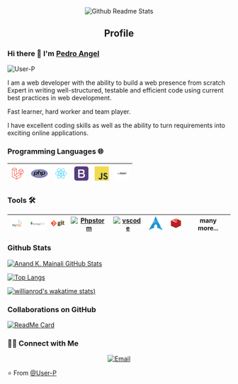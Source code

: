 <!-- ### Hi there 👋 -->

<!--
**User-P/User-P** is a ✨ _special_ ✨ repository because its `README.md` (this file) appears on your GitHub profile.

Here are some ideas to get you started:

- 🔭 I’m currently working on ...
- 🌱 I’m currently learning ...
- 👯 I’m looking to collaborate on ...
- 🤔 I’m looking for help with ...
- 💬 Ask me about ...
- 📫 How to reach me: ...
- 😄 Pronouns: ...
- ⚡ Fun fact: ...
-->

<p align="center">
 <img width="100px" src="https://res.cloudinary.com/anuraghazra/image/upload/v1594908322/logo_ccswme.svg" align="center" alt="Github Readme Stats" />
 <h2 align="center">Profile</h2>
</p>

### Hi there 👋 I'm [Pedro Angel](https://github.com/User-P)

<img src="https://komarev.com/ghpvc/?username=User-P" alt="User-P" />

<div>
 <p>
I am a web developer with the ability to build a web presence from scratch Expert in writing well-structured, testable and efficient code using current best practices in web development.

Fast learner, hard worker and team player.

I have excellent coding skills as well as the ability to turn requirements into exciting online applications.

</p>
</div>

### Programming Languages 🌐

| [<img src="https://raw.githubusercontent.com/github/explore/80688e429a7d4ef2fca1e82350fe8e3517d3494d/topics/laravel/laravel.png" alt="Laravel" width="32">](https://laravel.com/) | [<img src="https://raw.githubusercontent.com/github/explore/80688e429a7d4ef2fca1e82350fe8e3517d3494d/topics/php/php.png" alt="php" width="38">](https://php.net/) | [<img src="https://raw.githubusercontent.com/github/explore/80688e429a7d4ef2fca1e82350fe8e3517d3494d/topics/react-native/react-native.png" alt="React-Native" width="32">](https://reactnative.dev/) | [<img src="https://raw.githubusercontent.com/github/explore/80688e429a7d4ef2fca1e82350fe8e3517d3494d/topics/bootstrap/bootstrap.png" alt="Bootstrap" width="32">](https://getbootstrap.com/) | [<img src="https://raw.githubusercontent.com/github/explore/80688e429a7d4ef2fca1e82350fe8e3517d3494d/topics/javascript/javascript.png" alt="jQuery" width="32">](https://www.javascript.com/) | [<img src="https://raw.githubusercontent.com/github/explore/80688e429a7d4ef2fca1e82350fe8e3517d3494d/topics/jquery/jquery.png" alt="jQuery" width="32">](https://jquery.com/) |
| --------------------------------------------------------------------------------------------------------------------------------------------------------------------------------- | ----------------------------------------------------------------------------------------------------------------------------------------------------------------- | ---------------------------------------------------------------------------------------------------------------------------------------------------------------------------------------------------- | -------------------------------------------------------------------------------------------------------------------------------------------------------------------------------------------- | --------------------------------------------------------------------------------------------------------------------------------------------------------------------------------------------- | ----------------------------------------------------------------------------------------------------------------------------------------------------------------------------- |

### Tools 🛠️

| [<img src="https://raw.githubusercontent.com/github/explore/80688e429a7d4ef2fca1e82350fe8e3517d3494d/topics/mysql/mysql.png" alt="mysql" width="32">](https://www.mysql.com/) | [<img src="https://raw.githubusercontent.com/github/explore/80688e429a7d4ef2fca1e82350fe8e3517d3494d/topics/mongodb/mongodb.png" alt="firebase" width="32">](https://www.mongodb.com/es) | [<img src="https://raw.githubusercontent.com/github/explore/80688e429a7d4ef2fca1e82350fe8e3517d3494d/topics/git/git.png" alt="Git" width="32">](https://git-scm.com/) | [<img src="https://logonoid.com/images/phpstorm-logo.png" alt="Phpstorm" width="32">](https://www.jetbrains.com/phpstorm/) | [<img src="https://upload.wikimedia.org/wikipedia/commons/thumb/2/2d/Visual_Studio_Code_1.18_icon.svg/1200px-Visual_Studio_Code_1.18_icon.svg.png" alt="vscode" width="32">](https://code.visualstudio.com/) | [<img src="https://raw.githubusercontent.com/github/explore/7b8474be525e3f210d3c8d60a32beca4bfc2895b/topics/archlinux/archlinux.png" alt="ArchLinux" width="32">](https://archlinux.org/) | [<img src="https://raw.githubusercontent.com/github/explore/80688e429a7d4ef2fca1e82350fe8e3517d3494d/topics/redis/redis.png" alt="Redis" width="32">](https://redis.io/) | many more... |
| ----------------------------------------------------------------------------------------------------------------------------------------------------------------------------- | ---------------------------------------------------------------------------------------------------------------------------------------------------------------------------------------- | --------------------------------------------------------------------------------------------------------------------------------------------------------------------- | -------------------------------------------------------------------------------------------------------------------------- | ------------------------------------------------------------------------------------------------------------------------------------------------------------------------------------------------------------ | ----------------------------------------------------------------------------------------------------------------------------------------------------------------------------------------- | ------------------------------------------------------------------------------------------------------------------------------------------------------------------------ | ------------ |

### Github Stats

[![Anand K. Mainali GitHub Stats](https://github-readme-stats.vercel.app/api?username=User-P&show_icons=true&count_private=true&theme=gruvbox)](https://github.com/User-P)

[![Top Langs](https://github-readme-stats.vercel.app/api/top-langs/?username=user-P&layout=compact&theme=gruvbox)](https://github.com/anuraghazra/github-readme-stats)

[![willianrod's wakatime stats](https://github-readme-stats.vercel.app/api/wakatime?User-P=willianrod&layout=compact&theme=gruvbox))](https://github.com/anuraghazra/github-readme-stats)

### Collaborations on GitHub

[![ReadMe Card](https://github-readme-stats.vercel.app/api/pin/?username=B0nifaci0&repo=nailspotv2&theme=gruvbox)](https://github.com/B0nifaci0/nailspotv2)

<!-- [![ReadMe Card](https://github-readme-stats.vercel.app/api/pin/?username=B0nifaci0&repo=Nailux-SYS&theme=gruvbox)](https://github.com/B0nifaci0/Nailux-SYS)
[![ReadMe Card](https://github-readme-stats.vercel.app/api/pin/?username=B0nifaci0&repo=sinvj.online&theme=gruvbox)](https://github.com/B0nifaci0/sinvj.online) -->

<h3> 🤝🏻 Connect with Me </h3>

<p align="center">
<!-- <a href="https://www.User-P.com.np" target="_blank"><img alt="Website" src="https://img.shields.io/badge/Website-www.User-P.com.np-blue?style=flat&logo=google-chrome"></a> -->
<!-- <a href="https://www.linkedin.com/in/User-P/" target="_blank"><img alt="LinkedIn" src="https://img.shields.io/badge/LinkedIn-@User-P-blue?style=flat&logo=linkedin"></a> -->
<!-- <a href="https://stackoverflow.com/users/8519896/anand-mainali?tab=profile" target="_blank"><img alt="Stack Overflow" src="https://img.shields.io/badge/Stackoverflow-Anand%20Mainali-blue?style=flat&logo=stackoverflow"></a> -->
<a href="mailto:anandmainali5@gmail.com"><img alt="Email" src="https://img.shields.io/badge/Email-pruebitas.test@gmail.com-blue?style=flat&logo=gmail"></a>
</p>

⭐️ From [@User-P](https://github.com/User-P)
